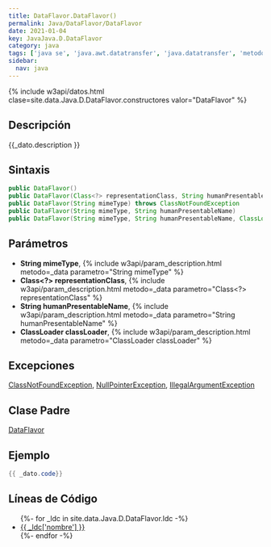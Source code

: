 ```yaml
---
title: DataFlavor.DataFlavor()
permalink: Java/DataFlavor/DataFlavor
date: 2021-01-04
key: JavaJava.D.DataFlavor
category: java
tags: ['java se', 'java.awt.datatransfer', 'java.datatransfer', 'metodo java', 'Java 1.1']
sidebar: 
  nav: java
---
```


{% include w3api/datos.html clase=site.data.Java.D.DataFlavor.constructores valor="DataFlavor" %}

## Descripción
{{_dato.description }}

## Sintaxis
~~~java
public DataFlavor()
public DataFlavor(Class<?> representationClass, String humanPresentableName)
public DataFlavor(String mimeType) throws ClassNotFoundException
public DataFlavor(String mimeType, String humanPresentableName)
public DataFlavor(String mimeType, String humanPresentableName, ClassLoader classLoader) throws ClassNotFoundException
~~~

## Parámetros
* **String mimeType**,  {% include w3api/param_description.html metodo=_data parametro="String mimeType" %}
* **Class&lt;?&gt; representationClass**,  {% include w3api/param_description.html metodo=_data parametro="Class<?> representationClass" %}
* **String humanPresentableName**,  {% include w3api/param_description.html metodo=_data parametro="String humanPresentableName" %}
* **ClassLoader classLoader**,  {% include w3api/param_description.html metodo=_data parametro="ClassLoader classLoader" %}

## Excepciones
[ClassNotFoundException](/Java/ClassNotFoundException/), [NullPointerException](/Java/NullPointerException/), [IllegalArgumentException](/Java/IllegalArgumentException/)

## Clase Padre
[DataFlavor](/Java/DataFlavor/)

## Ejemplo
~~~java
{{ _dato.code}}
~~~

## Líneas de Código
<ul>
{%- for _ldc in site.data.Java.D.DataFlavor.ldc -%}
   <li>
       <a href="{{_ldc['url'] }}">{{ _ldc['nombre'] }}</a>
   </li>
{%- endfor -%}
</ul>
